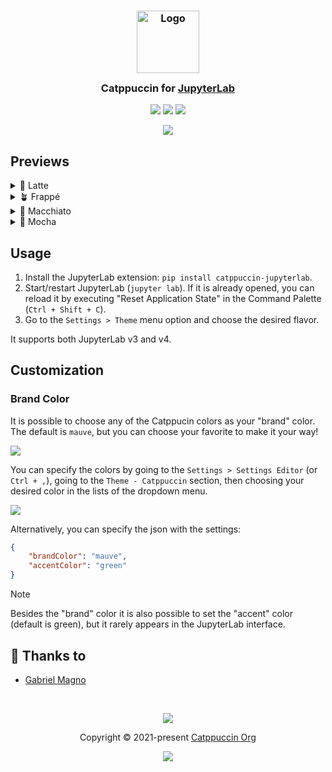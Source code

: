<h3 align="center">
	<img src="https://raw.githubusercontent.com/catppuccin/catppuccin/main/assets/logos/exports/1544x1544_circle.png" width="100" alt="Logo"/><br/>
	<img src="https://raw.githubusercontent.com/catppuccin/catppuccin/main/assets/misc/transparent.png" height="30" width="0px"/>
	Catppuccin for <a href="https://github.com/jupyterlab/jupyterlab">JupyterLab</a>
	<img src="https://raw.githubusercontent.com/catppuccin/catppuccin/main/assets/misc/transparent.png" height="30" width="0px"/>
</h3>

<p align="center">
	<a href="https://github.com/catppuccin/jupyterlab/stargazers"><img src="https://img.shields.io/github/stars/catppuccin/jupyterlab?colorA=363a4f&colorB=b7bdf8&style=for-the-badge"></a>
	<a href="https://github.com/catppuccin/jupyterlab/issues"><img src="https://img.shields.io/github/issues/catppuccin/jupyterlab?colorA=363a4f&colorB=f5a97f&style=for-the-badge"></a>
	<a href="https://github.com/catppuccin/jupyterlab/contributors"><img src="https://img.shields.io/github/contributors/catppuccin/jupyterlab?colorA=363a4f&colorB=a6da95&style=for-the-badge"></a>
</p>

<p align="center">
	<img src="https://raw.githubusercontent.com/catppuccin/jupyterlab/main/assets/preview.webp"/>
</p>

## Previews

<details>
<summary>🌻 Latte</summary>
<img src="https://raw.githubusercontent.com/catppuccin/jupyterlab/main/assets/latte.webp"/>
</details>
<details>
<summary>🪴 Frappé</summary>
<img src="https://raw.githubusercontent.com/catppuccin/jupyterlab/main/assets/frappe.webp"/>
</details>
<details>
<summary>🌺 Macchiato</summary>
<img src="https://raw.githubusercontent.com/catppuccin/jupyterlab/main/assets/macchiato.webp"/>
</details>
<details>
<summary>🌿 Mocha</summary>
<img src="https://raw.githubusercontent.com/catppuccin/jupyterlab/main/assets/mocha.webp"/>
</details>

## Usage

1. Install the JupyterLab extension: `pip install catppuccin-jupyterlab`.
2. Start/restart JupyterLab (`jupyter lab`). If it is already opened, you can reload it by executing "Reset Application State" in the Command Palette (`Ctrl + Shift + C`).
3. Go to the `Settings > Theme` menu option and choose the desired flavor.

It supports both JupyterLab v3 and v4.

## Customization

### Brand Color

It is possible to choose any of the Catppucin colors as your "brand" color. The default is `mauve`, but you can choose your favorite to make it your way!

<img src="https://raw.githubusercontent.com/catppuccin/jupyterlab/main/assets/mocha-brand.webp"/>

You can specify the colors by going to the `Settings > Settings Editor` (or `Ctrl + ,`), going to the `Theme - Catppuccin` section, then choosing your desired color in the lists of the dropdown menu.

<img src="https://raw.githubusercontent.com/catppuccin/jupyterlab/main/assets/settings.webp"/>

Alternatively, you can specify the json with the settings:
```json
{
    "brandColor": "mauve",
    "accentColor": "green"
}
```

> [!NOTE]
> Besides the "brand" color it is also possible to set the "accent" color (default is green), but it rarely appears in the JupyterLab interface.

## 💝 Thanks to

- [Gabriel Magno](https://github.com/gabrielmagno)

&nbsp;

<p align="center">
	<img src="https://raw.githubusercontent.com/catppuccin/catppuccin/main/assets/footers/gray0_ctp_on_line.svg?sanitize=true" />
</p>

<p align="center">
	Copyright &copy; 2021-present <a href="https://github.com/catppuccin" target="_blank">Catppuccin Org</a>
</p>

<p align="center">
	<a href="https://github.com/catppuccin/catppuccin/blob/main/LICENSE"><img src="https://img.shields.io/static/v1.svg?style=for-the-badge&label=License&message=MIT&logoColor=d9e0ee&colorA=363a4f&colorB=b7bdf8"/></a>
</p>
